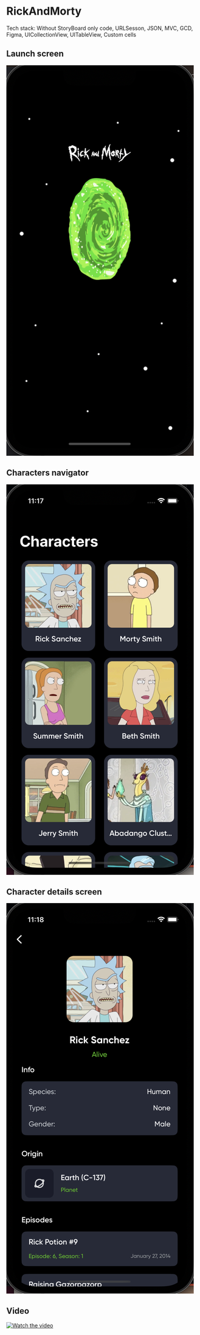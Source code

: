 # RickAndMorty
Tech stack: Without StoryBoard only code, URLSesson, JSON, MVC, GCD, Figma, UICollectionView, UITableView, Custom cells

## Launch screen
![Иллюстрация к проекту](https://github.com/Quasaryy/RickAndMorty/blob/main/1.png)

## Characters navigator
![Иллюстрация к проекту](https://github.com/Quasaryy/RickAndMorty/blob/main/2.png)

## Character details screen
![Иллюстрация к проекту](https://github.com/Quasaryy/RickAndMorty/blob/main/3.png)

## Video
[![Watch the video](https://img.youtube.com/vi/_ziTdwVoEdg/maxresdefault.jpg)](https://youtu.be/_ziTdwVoEdg)
